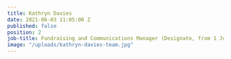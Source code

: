 ```yaml
---
title: Kathryn Davies
date: 2021-06-03 11:05:00 Z
published: false
position: 2
job-title: Fundraising and Communications Manager (Designate, from 1 July)
image: "/uploads/kathryn-davies-team.jpg"
---
```


